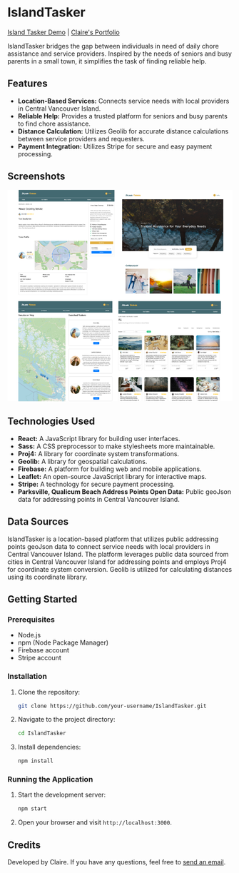 # IslandTasker

[Island Tasker Demo](https://islandtasker.netlify.app/) |
[Claire's Portfolio](https://jclairelee.com/Portfolio)

IslandTasker bridges the gap between individuals in need of daily chore assistance and service providers. Inspired by the needs of seniors and busy parents in a small town, it simplifies the task of finding reliable help.

## Features

- **Location-Based Services:** Connects service needs with local providers in Central Vancouver Island.
- **Reliable Help:** Provides a trusted platform for seniors and busy parents to find chore assistance.
- **Distance Calculation:** Utilizes Geolib for accurate distance calculations between service providers and requesters.
- **Payment Integration:** Utilizes Stripe for secure and easy payment processing.

## Screenshots

![Location-Based Services](./IslandTasker.png)

## Technologies Used

- **React:** A JavaScript library for building user interfaces.
- **Sass:** A CSS preprocessor to make stylesheets more maintainable.
- **Proj4:** A library for coordinate system transformations.
- **Geolib:** A library for geospatial calculations.
- **Firebase:** A platform for building web and mobile applications.
- **Leaflet:** An open-source JavaScript library for interactive maps.
- **Stripe:** A technology for secure payment processing.
- **Parksville, Qualicum Beach Address Points Open Data:** Public geoJson data for addressing points in Central Vancouver Island.

## Data Sources

IslandTasker is a location-based platform that utilizes public addressing points geoJson data to connect service needs with local providers in Central Vancouver Island. The platform leverages public data sourced from cities in Central Vancouver Island for addressing points and employs Proj4 for coordinate system conversion. Geolib is utilized for calculating distances using its coordinate library.

## Getting Started

### Prerequisites

- Node.js
- npm (Node Package Manager)
- Firebase account
- Stripe account

### Installation

1. Clone the repository:

   ```bash
   git clone https://github.com/your-username/IslandTasker.git
   ```

2. Navigate to the project directory:

   ```bash
   cd IslandTasker
   ```

3. Install dependencies:
   ```bash
   npm install
   ```

### Running the Application

1. Start the development server:

   ```bash
   npm start
   ```

2. Open your browser and visit `http://localhost:3000`.

## Credits

Developed by Claire.
If you have any questions, feel free to [send an email](mailto:jclairelee2@email.com).
